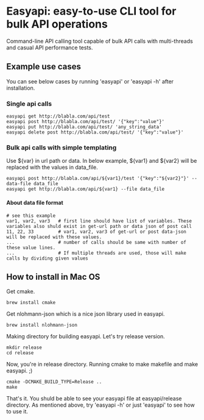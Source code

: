 # Easyapi: easy-to-use CLI tool for bulk API operations
Command-line API calling tool capable of bulk API calls with multi-threads and casual API performance tests.

## Example use cases
You can see below cases by running 'easyapi' or 'easyapi -h' after installation.
### Single api calls
```
easyapi get http://blabla.com/api/test
easyapi post http://blabla.com/api/test/ '{"key":"value"}'
easyapi put http://blabla.com/api/test/ 'any_string_data'
easyapi delete post http://blabla.com/api/test/ '{"key":"value"}'
```
### Bulk api calls with simple templating
Use ${var} in url path or data.
In below example, ${var1} and ${var2} will be replaced with the values in data_file.
```
easyapi post http://blabla.com/api/${var1}/test '{"key":"${var2}"}' --data-file data_file
easyapi get http://blabla.com/api/${var1} --file data_file
```
#### About data file format
```
# see this example
var1, var2, var3   # first line should have list of variables. These variables also shuld exist in get-url path or data json of post call
11, 22, 33         # var1, var2, var3 of get-url or post data-json will be replaced with these values.
...                # number of calls should be same with number of these value lines.
...                # If multiple threads are used, those will make calls by dividing given values
```  

## How to install in Mac OS
Get cmake.
```
brew install cmake
```
Get nlohmann-json which is a nice json library used in easyapi.
```
brew install nlohmann-json
```
Making directory for building easyapi. Let's try release version.
```
mkdir release
cd release
```
Now, you're in release directory. Running cmake to make makefile and make easyapi. ;)
```
cmake -DCMAKE_BUILD_TYPE=Release ..
make
```
That's it. You shuld be able to see your easyapi file at easyapi/release directory. As mentioned above, try 'easyapi -h' or just 'easyapi' to see how to use it.
